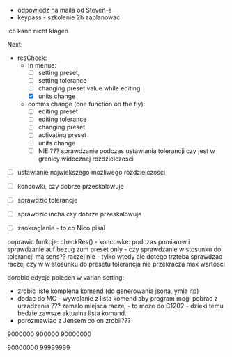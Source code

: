 
- odpowiedz na maila od Steven-a
- keypass - szkolenie 2h zaplanowac

ich kann nicht klagen

Next:
- resCheck:
	- In menue:
		- [ ] setting preset,
		- [ ]  setting tolerance
		- [ ] changing preset value while editing
		- [x] units change
	- comms change (one function on the fly):
		- [ ] editing preset
		- [ ] editing tolerance
		- [ ] changing preset
		- [ ] activating preset
		- [ ] units change
		- [ ]  NIE ??? sprawdzanie podczas ustawiania tolerancji czy jest w granicy widocznej rozdzielczosci
- [ ] ustawianie najwiekszego mozliwego rozdzielczosci
- [ ] koncowki, czy dobrze przeskalowuje
- [ ] sprawdzic tolerancje
- [ ] sprawdzic incha czy dobrze przeskalowuje

- [ ] zaokraglanie - to co Nico pisal


poprawic funkcje: checkRes() - koncowke: podczas pomiarow  i sprawdzanie auf bezug zum preset only - czy sprawdzanie w stosunku do tolerancji ma sens?? raczej nie -  tylko wtedy ale dotego trzteba sprawdzac raczej czy w w stosunku do presetu tolerancja nie przekracza max wartosci

dorobic edycje polecen w varian setting:
- zrobic liste komplena komend (do generowania jsona, ymla itp)
- dodac do MC - wywolanie z lista komend aby program mogl pobrac z urzadzenia ??? zamalo miejsca raczej - to moze do C1202 - dzieki temu bedzie zawsze aktualna lista komand.
- porozmawiac z Jensem co on zrobil???

9000000
900000
90000000

90000000
99999999